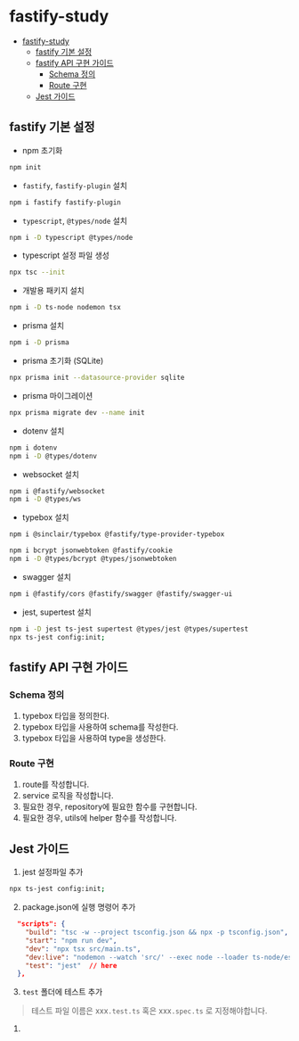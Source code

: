 # fastify-study

- [fastify-study](#fastify-study)
  - [fastify 기본 설정](#fastify-기본-설정)
  - [fastify API 구현 가이드](#fastify-api-구현-가이드)
    - [Schema 정의](#schema-정의)
    - [Route 구현](#route-구현)
  - [Jest 가이드](#jest-가이드)

## fastify 기본 설정

- npm 초기화

```bash
npm init
```

- `fastify`, `fastify-plugin` 설치

```bash
npm i fastify fastify-plugin
```

- `typescript`, `@types/node` 설치

```bash
npm i -D typescript @types/node
```

- typescript 설정 파일 생성

```bash
npx tsc --init
```

- 개발용 패키지 설치

```bash
npm i -D ts-node nodemon tsx
```

- prisma 설치

```bash
npm i -D prisma
```

- prisma 초기화 (SQLite)

```bash
npx prisma init --datasource-provider sqlite
```

- prisma 마이그레이션

```bash
npx prisma migrate dev --name init
```

- dotenv 설치

```bash
npm i dotenv
npm i -D @types/dotenv
```

- websocket 설치

```bash
npm i @fastify/websocket
npm i -D @types/ws
```

- typebox 설치

```bash
npm i @sinclair/typebox @fastify/type-provider-typebox
```

```bash
npm i bcrypt jsonwebtoken @fastify/cookie
npm i -D @types/bcrypt @types/jsonwebtoken
```

- swagger 설치

```bash
npm i @fastify/cors @fastify/swagger @fastify/swagger-ui
```

- jest, supertest 설치

```bash
npm i -D jest ts-jest supertest @types/jest @types/supertest
npx ts-jest config:init;
```

## fastify API 구현 가이드

### Schema 정의

1. typebox 타입을 정의한다.
2. typebox 타입을 사용하여 schema를 작성한다.
3. typebox 타입을 사용하여 type을 생성한다.

### Route 구현

1. route를 작성합니다.
2. service 로직을 작성합니다.
3. 필요한 경우, repository에 필요한 함수를 구현합니다.
4. 필요한 경우, utils에 helper 함수를 작성합니다.

## Jest 가이드

1. jest 설정파일 추가

```bash
npx ts-jest config:init;
```

2. package.json에 실행 명령어 추가

```json
  "scripts": {
    "build": "tsc -w --project tsconfig.json && npx -p tsconfig.json",
    "start": "npm run dev",
    "dev": "npx tsx src/main.ts",
    "dev:live": "nodemon --watch 'src/' --exec node --loader ts-node/esm src/main.ts --verbose",
    "test": "jest"  // here
  },
```

3. `test` 폴더에 테스트 추가

> 테스트 파일 이름은 xxx`.test.ts` 혹은 xxx`.spec.ts` 로 지정해야합니다.

1.
